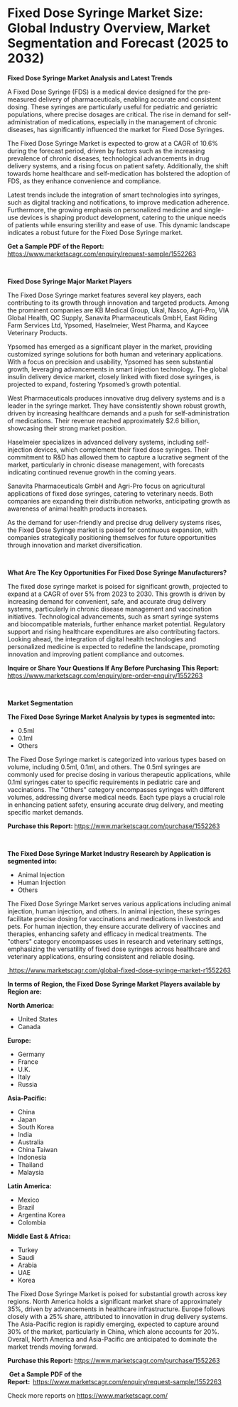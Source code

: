 <p><h1>Fixed Dose Syringe Market Size: Global Industry Overview, Market Segmentation and Forecast (2025 to 2032)</h1></p><p><strong>Fixed Dose Syringe Market Analysis and Latest Trends</strong></p>
<p><p>A Fixed Dose Syringe (FDS) is a medical device designed for the pre-measured delivery of pharmaceuticals, enabling accurate and consistent dosing. These syringes are particularly useful for pediatric and geriatric populations, where precise dosages are critical. The rise in demand for self-administration of medications, especially in the management of chronic diseases, has significantly influenced the market for Fixed Dose Syringes.</p><p>The Fixed Dose Syringe Market is expected to grow at a CAGR of 10.6% during the forecast period, driven by factors such as the increasing prevalence of chronic diseases, technological advancements in drug delivery systems, and a rising focus on patient safety. Additionally, the shift towards home healthcare and self-medication has bolstered the adoption of FDS, as they enhance convenience and compliance.</p><p>Latest trends include the integration of smart technologies into syringes, such as digital tracking and notifications, to improve medication adherence. Furthermore, the growing emphasis on personalized medicine and single-use devices is shaping product development, catering to the unique needs of patients while ensuring sterility and ease of use. This dynamic landscape indicates a robust future for the Fixed Dose Syringe market.</p></p>
<p><strong>Get a Sample PDF of the Report:&nbsp;</strong> <a href="https://www.marketscagr.com/enquiry/request-sample/1552263?utm_campaign=2635&utm_medium=2&utm_source=Github&utm_content=ia&utm_term=04032025&utm_id=fixed-dose-syringe">https://www.marketscagr.com/enquiry/request-sample/1552263</a></p>
<p>&nbsp;</p>
<p><strong>Fixed Dose Syringe Major Market Players</strong></p>
<p><p>The Fixed Dose Syringe market features several key players, each contributing to its growth through innovation and targeted products. Among the prominent companies are KB Medical Group, Ukal, Nasco, Agri-Pro, VIA Global Health, QC Supply, Sanavita Pharmaceuticals GmbH, East Riding Farm Services Ltd, Ypsomed, Haselmeier, West Pharma, and Kaycee Veterinary Products.</p><p>Ypsomed has emerged as a significant player in the market, providing customized syringe solutions for both human and veterinary applications. With a focus on precision and usability, Ypsomed has seen substantial growth, leveraging advancements in smart injection technology. The global insulin delivery device market, closely linked with fixed dose syringes, is projected to expand, fostering Ypsomed’s growth potential.</p><p>West Pharmaceuticals produces innovative drug delivery systems and is a leader in the syringe market. They have consistently shown robust growth, driven by increasing healthcare demands and a push for self-administration of medications. Their revenue reached approximately $2.6 billion, showcasing their strong market position.</p><p>Haselmeier specializes in advanced delivery systems, including self-injection devices, which complement their fixed dose syringes. Their commitment to R&D has allowed them to capture a lucrative segment of the market, particularly in chronic disease management, with forecasts indicating continued revenue growth in the coming years.</p><p>Sanavita Pharmaceuticals GmbH and Agri-Pro focus on agricultural applications of fixed dose syringes, catering to veterinary needs. Both companies are expanding their distribution networks, anticipating growth as awareness of animal health products increases.</p><p>As the demand for user-friendly and precise drug delivery systems rises, the Fixed Dose Syringe market is poised for continuous expansion, with companies strategically positioning themselves for future opportunities through innovation and market diversification.</p></p>
<p>&nbsp;</p>
<p><strong>What Are The Key Opportunities For Fixed Dose Syringe Manufacturers?</strong></p>
<p><p>The fixed dose syringe market is poised for significant growth, projected to expand at a CAGR of over 5% from 2023 to 2030. This growth is driven by increasing demand for convenient, safe, and accurate drug delivery systems, particularly in chronic disease management and vaccination initiatives. Technological advancements, such as smart syringe systems and biocompatible materials, further enhance market potential. Regulatory support and rising healthcare expenditures are also contributing factors. Looking ahead, the integration of digital health technologies and personalized medicine is expected to redefine the landscape, promoting innovation and improving patient compliance and outcomes.</p></p>
<p><strong>Inquire or Share Your Questions If Any Before Purchasing This Report:</strong> <a href="https://www.marketscagr.com/enquiry/pre-order-enquiry/1552263?utm_campaign=2635&utm_medium=2&utm_source=Github&utm_content=ia&utm_term=04032025&utm_id=fixed-dose-syringe">https://www.marketscagr.com/enquiry/pre-order-enquiry/1552263</a></p>
<p>&nbsp;</p>
<p><strong>Market Segmentation</strong></p>
<p><strong>The Fixed Dose Syringe Market Analysis by types is segmented into:</strong></p>
<p><ul><li>0.5ml</li><li>0.1ml</li><li>Others</li></ul></p>
<p><p>The Fixed Dose Syringe market is categorized into various types based on volume, including 0.5ml, 0.1ml, and others. The 0.5ml syringes are commonly used for precise dosing in various therapeutic applications, while 0.1ml syringes cater to specific requirements in pediatric care and vaccinations. The "Others" category encompasses syringes with different volumes, addressing diverse medical needs. Each type plays a crucial role in enhancing patient safety, ensuring accurate drug delivery, and meeting specific market demands.</p></p>
<p><strong>Purchase this Report:&nbsp;</strong><a href="https://www.marketscagr.com/purchase/1552263?utm_campaign=2635&utm_medium=2&utm_source=Github&utm_content=ia&utm_term=04032025&utm_id=fixed-dose-syringe">https://www.marketscagr.com/purchase/1552263</a></p>
<p>&nbsp;</p>
<p><strong>The Fixed Dose Syringe Market Industry Research by Application is segmented into:</strong></p>
<p><ul><li>Animal Injection</li><li>Human Injection</li><li>Others</li></ul></p>
<p><p>The Fixed Dose Syringe Market serves various applications including animal injection, human injection, and others. In animal injection, these syringes facilitate precise dosing for vaccinations and medications in livestock and pets. For human injection, they ensure accurate delivery of vaccines and therapies, enhancing safety and efficacy in medical treatments. The "others" category encompasses uses in research and veterinary settings, emphasizing the versatility of fixed dose syringes across healthcare and veterinary applications, ensuring consistent and reliable dosing.</p></p>
<p><a href="https://www.marketscagr.com/global-fixed-dose-syringe-market-r1552263?utm_campaign=2635&utm_medium=2&utm_source=Github&utm_content=ia&utm_term=04032025&utm_id=fixed-dose-syringe">&nbsp;https://www.marketscagr.com/global-fixed-dose-syringe-market-r1552263</a></p>
<p><strong>In terms of Region, the Fixed Dose Syringe Market Players available by Region are:</strong></p>
<p>
    <p> <strong> North America: </strong>
        <ul>
            <li>United States</li>
            <li>Canada</li>
        </ul>
        </p> 
    <p> <strong> Europe: </strong>
        <ul>
            <li>Germany</li>
            <li>France</li>
            <li>U.K.</li>
            <li>Italy</li>
            <li>Russia</li>
        </ul>
        </p> 
    <p> <strong> Asia-Pacific: </strong>
        <ul>
            <li>China</li>
            <li>Japan</li>
            <li>South Korea</li>
            <li>India</li>
            <li>Australia</li>
            <li>China Taiwan</li>
            <li>Indonesia</li>
            <li>Thailand</li>
            <li>Malaysia</li>
        </ul>
        </p> 
    <p> <strong> Latin America: </strong>
        <ul>
            <li>Mexico</li>
            <li>Brazil</li>
            <li>Argentina Korea</li>
            <li>Colombia</li>
        </ul>
        </p> 
    <p> <strong> Middle East & Africa: </strong>
        <ul>
            <li>Turkey</li>
            <li>Saudi</li>
            <li>Arabia</li>
            <li>UAE</li>
            <li>Korea</li>
        </ul>
    </p>
    </p>
<p><p>The Fixed Dose Syringe Market is poised for substantial growth across key regions. North America holds a significant market share of approximately 35%, driven by advancements in healthcare infrastructure. Europe follows closely with a 25% share, attributed to innovation in drug delivery systems. The Asia-Pacific region is rapidly emerging, expected to capture around 30% of the market, particularly in China, which alone accounts for 20%. Overall, North America and Asia-Pacific are anticipated to dominate the market trends moving forward.</p></p>
<p><strong>Purchase this Report: </strong><a href="https://www.marketscagr.com/purchase/1552263?utm_campaign=2635&utm_medium=2&utm_source=Github&utm_content=ia&utm_term=04032025&utm_id=fixed-dose-syringe">https://www.marketscagr.com/purchase/1552263</a></p>
<p>&nbsp;<strong>Get a Sample PDF of the Report:&nbsp;&nbsp;</strong><a href="https://www.marketscagr.com/enquiry/request-sample/1552263?utm_campaign=2635&utm_medium=2&utm_source=Github&utm_content=ia&utm_term=04032025&utm_id=fixed-dose-syringe">https://www.marketscagr.com/enquiry/request-sample/1552263</a></p>
<p><strong></strong></p>
<p>Check more reports on <a href="https://www.marketscagr.com/?utm_campaign=2635&utm_medium=2&utm_source=Github&utm_content=ia&utm_term=04032025&utm_id=fixed-dose-syringe">https://www.marketscagr.com/</a></p>